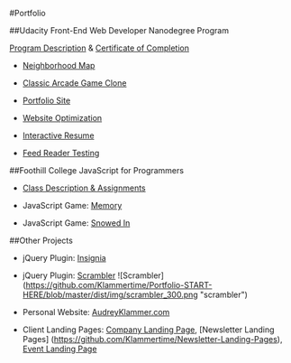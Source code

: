#Portfolio

##Udacity Front-End Web Developer Nanodegree Program

[Program Description](https://www.udacity.com/course/front-end-web-developer-nanodegree--nd001) & [Certificate of Completion](https://github.com/Klammertime/Portfolio-START-HERE-/blob/master/certificate.pdf)

* [Neighborhood Map](https://github.com/Klammertime/P5-Neighborhood-Map)

* [Classic Arcade Game Clone](https://github.com/Klammertime/P3-Classic-Arcade-Game-Clone)

* [Portfolio Site](https://github.com/Klammertime/P1-Portfolio-Site)

* [Website Optimization](https://github.com/Klammertime/P4-Website-Optimization)

* [Interactive Resume](https://github.com/Klammertime/P2-Interactive-Resume)

* [Feed Reader Testing](https://github.com/Klammertime/P6-Feed-Reader-Testing)


##Foothill College JavaScript for Programmers

* [Class Description & Assignments](https://github.com/Klammertime/CS-22A-JavaScript-for-Programmers)

* JavaScript Game: [Memory](https://github.com/Klammertime/Memory)

* JavaScript Game: [Snowed In](https://github.com/Klammertime/Snowed-In)


##Other Projects

* jQuery Plugin: [Insignia](https://github.com/Klammertime/Insignia)

* jQuery Plugin: [Scrambler](https://github.com/Klammertime/Scrambler)
![Scrambler]
(https://github.com/Klammertime/Portfolio-START-HERE/blob/master/dist/img/scrambler_300.png "scrambler")

* Personal Website: [AudreyKlammer.com](https://github.com/Klammertime/AudreyKlammer.com)

* Client Landing Pages: [Company Landing Page](https://github.com/Klammertime/Company-Landing-Page), [Newsletter Landing Pages] (https://github.com/Klammertime/Newsletter-Landing-Pages), [Event Landing Page](https://github.com/Klammertime/Event-Landing-Page)
